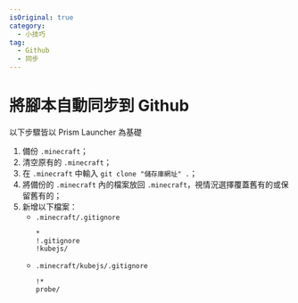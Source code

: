 ```yaml
---
isOriginal: true
category:
  - 小技巧
tag:
  - Github
  - 同步
---
```


# 將腳本自動同步到 Github

以下步驟皆以 Prism Launcher 為基礎

1. 備份 `.minecraft`；
2. 清空原有的 `.minecraft`；
3. 在 `.minecraft` 中輸入 `git clone "儲存庫網址" .`；
4. 將備份的 `.minecraft` 內的檔案放回 `.minecraft`，視情況選擇覆蓋舊有的或保留舊有的；
5. 新增以下檔案：
    - `.minecraft/.gitignore`
      ```
      *
      !.gitignore
      !kubejs/      
      ```
    - `.minecraft/kubejs/.gitignore`
      ```
      !*
      probe/
      ```